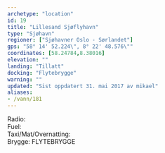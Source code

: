 ```yaml
---
archetype: "location"
id: 19
title: "Lillesand Sjøflyhavn"
type: "Sjøhavn"
regioner: ["Sjøhavner Oslo - Sørlandet"]
gps: "58° 14' 52.224\", 8° 22' 48.576\""
coordinates: [58.24784,8.38016]
elevation: ""
landing: "Tillatt"
docking: "Flytebrygge"
warning: ""
updated: "Sist oppdatert 31. mai 2017 av mikael"
aliases:
- /vann/181
---
```


Radio:\
Fuel:\
Taxi/Mat/Overnatting:\
Brygge: FLYTEBRYGGE

